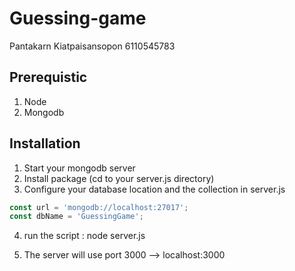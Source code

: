 # Guessing-game

Pantakarn Kiatpaisansopon
6110545783

## Prerequistic
1. Node
2. Mongodb

## Installation
1. Start your mongodb server
2. Install package (cd to your server.js directory)
3. Configure your database location and the collection in server.js

```javascript
const url = 'mongodb://localhost:27017';
const dbName = 'GuessingGame';
```

4. run the script : node server.js

5. The server will use port 3000 --> localhost:3000
